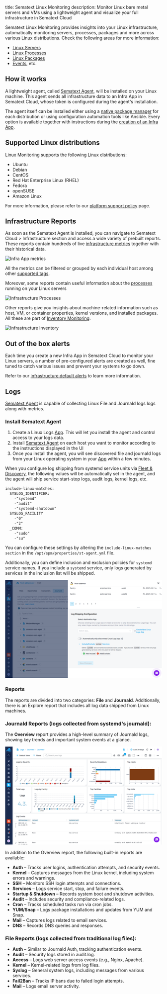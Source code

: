 title: Sematext Linux Monitoring
description: Monitor Linux bare metal servers and VMs using a lightweight agent and visualize your full infrastructure in Sematext Cloud

Sematext Linux Monitoring provides insights into your Linux infrastructure, automatically monitoring servers, processes, packages and more across various Linux distributions. Check the following areas for more information:

- [Linux Servers](https://sematext.com/docs/monitoring/servers/)
- [Linux Processes](https://sematext.com/docs/monitoring/processes/)
- [Linux Packages](https://sematext.com/docs/monitoring/inventory/)
- [Events](https://sematext.com/docs/events/), etc.

## How it works

A lightweight agent, called [Sematext Agent](../agents/sematext-agent), will be installed on your Linux machine. This agent sends all infrastructure data to an Infra App in Sematext Cloud, whose token is configured during the agent's installation.

The agent itself can be installed either using a [native package manager](https://sematext.com/docs/agents/sematext-agent/installation/) for each distribution or using configuration automation tools like Ansible. Every option is available together with instructions during the [creation of an Infra App](https://sematext.com/docs/monitoring/infrastructure/#create-an-infra-app).

## Supported Linux distributions

Linux Monitoring supports the following Linux distributions:

- Ubuntu
- Debian
- CentOS
- Red Hat Enterprise Linux (RHEL)
- Fedora
- openSUSE
- Amazon Linux

For more information, please refer to our [platform support policy](https://sematext.com/docs/agents/sematext-agent/platform-support-policy/#linux) page.

## Infrastructure Reports

As soon as the Sematext Agent is installed, you can navigate to Sematext Cloud > Infrastructure section and access a wide variety of prebuilt reports. These reports contain hundreds of live [infrastructure metrics](https://sematext.com/docs/agents/sematext-agent/os-metrics/) together with their historical data.

![Infra App metrics](../images/monitoring/infra-metrics.gif)

All the metrics can be filtered or grouped by each individual host among other [supported tags](https://sematext.com/docs/tags/).

Moreover, some reports contain useful information about the [processes](https://sematext.com/docs/monitoring/processes/) running on your Linux servers 

![Infrastructure Processes](../images/monitoring/infra-processes.gif)

Other reports give you insights about machine-related information such as host, VM, or container properties, kernel versions, and installed packages. All these are part of [Inventory Monitoring](https://sematext.com/docs/monitoring/inventory/).

![Infrastructure Inventory](../images/monitoring/infra-inventory.gif)

## Out of the box alerts

Each time you create a new Infra App in Sematext Cloud to monitor your Linux servers, a number of pre-configured alerts are created as well, fine tuned to catch various issues and prevent your systems to go down. 

Refer to our [infrastructure default alerts](https://sematext.com/docs/monitoring/servers/#core-infrastructure-alerting) to learn more information.

## Logs

[Sematext Agent](https://sematext.com/docs/agents/sematext-agent/releasenotes/) is capable of collecting Linux File and JournaId logs logs along with metrics.

### Install Sematext Agent

1. Create a Linux Logs [App](https://sematext.com/docs/guide/app-guide/). This will let you install the agent and control access to your logs data.
2. Install [Sematext Agent](https://sematext.com/docs/agents/sematext-agent/releasenotes/) on each host you want to monitor according to the instructions displayed in the UI
3. Once you install the agent, you will see discovered file and journaId logs from your Linux operating system in your [App](https://sematext.com/docs/guide/app-guide/) within a few minutes.

When you configure log shipping from systemd service units via [Fleet & Discovery](https://sematext.com/docs/logs/discovery/intro/), the following values will be automatically set in the agent, and the agent will ship service start-stop logs, audit logs, kernel logs, etc.

```
include-linux-matches:
  SYSLOG_IDENTIFIER:
    -"systemd"
    -"audit"
    -"systemd-shutdown"
  SYSLOG_FACILITY
    -"0"
    -"2"
  _COMM:
    -"sudo"
    -"su"
```

You can configure these settings by altering the `include-linux-matches section` in the `/opt/spm/properties/st-agent.yml` file.

Additionally, you can define inclusion and exclusion policies for `systemd` service names. If you include a `systemd` service, only logs generated by services in the inclusion list will be shipped.

![Linux Logs Discovery Systemd Config](../images/integrations/linux-logs-discovery-systemd-config.png)

### Reports

The reports are divided into two categories: **File** and **Journald**. Additionally, there is an Explore report that includes all log data shipped from Linux machines.

### Journald Reports (logs collected from systemd's journald):

The **Overview** report provides a high-level summary of Journald logs, showing key trends and important system events at a glance.

![Linux Logs Overview](../images/integrations/linux-logs-overview.png)

In addition to the Overview report, the following built-in reports are available:

- **Auth** – Tracks user logins, authentication attempts, and security events.
- **Kernel** – Captures messages from the Linux kernel, including system errors and warnings.
- **SSH** – Monitors SSH login attempts and connections.
- **Services** – Logs service start, stop, and failure events.
- **Startup & Shutdown** – Records system boot and shutdown activities.
- **Audit** – Includes security and compliance-related logs.
- **Cron** – Tracks scheduled tasks run via cron jobs.
- **YUM/Snap** – Logs package installations and updates from YUM and Snap.
- **Mail** – Captures logs related to email services.
- **DNS** – Records DNS queries and responses.

### File Reports (logs collected from traditional log files):

- **Auth** – Similar to Journald Auth, tracking authentication events.
- **Audit** – Security logs stored in audit.log.
- **Access** – Logs web server access events (e.g., Nginx, Apache).
- **Kernel** – Kernel-related logs from log files.
- **Syslog** – General system logs, including messages from various services.
- **Fail2Ban** – Tracks IP bans due to failed login attempts.
- **Mail** – Logs email server activity.
